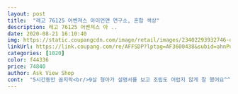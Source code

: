 ```yaml
---
layout: post 
title:  "레고 76125 어벤져스 아이언맨 연구소, 혼합 색상" 
description: 레고 76125 어벤져스 아 ..
date: 2020-08-21 16:10:40 
img: https://static.coupangcdn.com/image/retail/images/23402293932746-d3ae67f2-8b94-45dd-af50-c4791445320f.jpg 
linkUrl: https://link.coupang.com/re/AFFSDP?lptag=AF3600438&subid=ahnPublicAsk&pageKey=1649467712&itemId=2810410767&vendorItemId=4782028122&traceid=V0-113-009a7ea7228e171c 
categories: [1020] 
color: f44336 
price: 74840 
author: Ask View Shop 
cont:  "5시간동안 꼼지락<br/>9살 형아가 설명서를 보고 조립도 어렵지 않게 잘 했어요^^<br/>감사하게도 새벽 배송도 가능해서 너무 좋았어요<br/>거리며 완성했어요<br/>고이 모셔뒀어요❤️<br/>손꼽아 기다리다 도착하자마자<br/>아들이 너무 좋아합니다<br/>아이가 이걸 사달라는데 85,000원 정도 하더라구요<br/>아이에게 인터넷 쇼핑으로 구매하겠다고 양해를 구했는데<br/>어제 오후에 인근 저렴하기로 유명한 장난감가게에서<br/>엄청 재미나게 가지고 노는 중이에요<br/>요즘 코로나로 집콕 중인 9살 형아, 6살 동생 두 형제 오늘 하루종일<br/>크리스마스 때 부터 구입하고자 망설이다가  새해가 지나고 구입하게 되었네요.<br/>  가격대비 괜찮을까 걱정했는데 아기자기한 구성으로 아이들이  만드는 것을 옆에서 보니 꽤 손맛이 있는 것 같아요.<br/> 금방 만들어서 조금 아쉬운 부분도 있지만 가지고 놀기에 좋습니다.<br/><br/>평소 모든 물건은 거의 이곳 쿠팡에서 사기에 혹시나 하고 검색해봤는데 3천원 쿠폰까지 받아서 69,000원에 로켓새벽배송으로 주문했어요<br/>힘들었지만 다 만들고 나니 뿌뜻하다며<br/>" 
---
```


